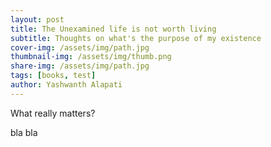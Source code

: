 ```yaml
---
layout: post
title: The Unexamined life is not worth living
subtitle: Thoughts on what's the purpose of my existence
cover-img: /assets/img/path.jpg
thumbnail-img: /assets/img/thumb.png
share-img: /assets/img/path.jpg
tags: [books, test]
author: Yashwanth Alapati
---
```


What really matters?

<!--
When I was a kid, I always knew what I wanted to be after growing up, which is to study hard, make money and make my parents proud. Perhaps, that is the way it is for most kids growing up in a typical middle class family. In general, for any one, I think we are all just trying to climb the social ladder in some way or the other. A lot can change, when you find something beautiful along the way and for me that was physics during high school.I loved it so much, I dropped going to college and just stayed at home to study physics. You obsessively study enough physics, you realize it's the only thing that matters. All is atoms and void-right?. Well, though I loved it, I knew I wasnt smart enough to pursue it at a higher level. I just pursued engineering instead.

Thanks to the internet, I have learned a lot from just reading online. 

To add:
-something to do, somebody to love, something to hope for
-->
bla bla


